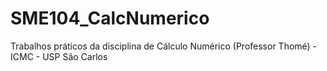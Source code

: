 # SME104_CalcNumerico
Trabalhos práticos da disciplina de Cálculo Numérico (Professor Thomé) - ICMC - USP São Carlos
